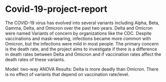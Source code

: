 # Covid-19-project-report

The COVID-19 virus has evolved into several variants including Alpha, Beta, Gamma, Delta, and Omicron over the past two years. Delta and Omicron were named Variants of concern by organizations like the CDC. Despite vaccinations and mask-wearing, infections became more common with Omicron, but the infections were mild in most people. The primary concern is the death rate, and the project aims to investigate if there is a difference in death rates between Delta and Omicron and if vaccination rates affect the death rates of these variants.

Model: two-way ANOVA 
Results: Delta is more deadly than Omicron. There is no effect of variants that depend on vaccination rate/level.
